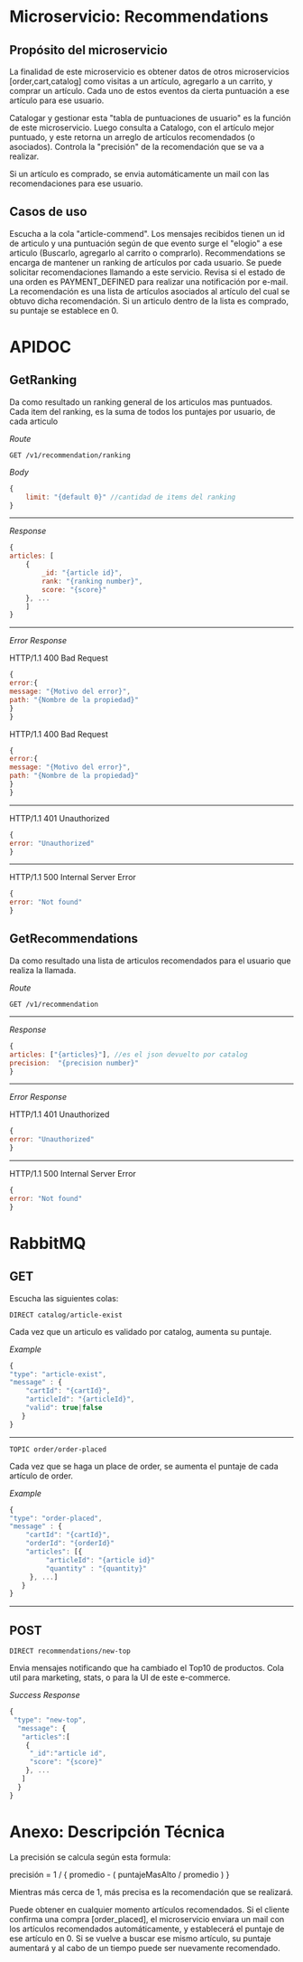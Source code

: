 # Microservicio: Recommendations

## Propósito del microservicio

La finalidad de este microservicio es obtener datos de otros microservicios [order,cart,catalog] como visitas a un artículo, agregarlo a un carrito, y comprar un artículo. Cada uno de estos eventos da cierta puntuación a ese artículo para ese usuario.

Catalogar y gestionar esta "tabla de puntuaciones de usuario" es la función de este microservicio.
Luego consulta a Catalogo, con el artículo mejor puntuado, y este retorna un arreglo de artículos recomendados (o asociados).
Controla la "precisión" de la recomendación que se va a realizar.

Si un artículo es comprado, se envia automáticamente un mail con las recomendaciones para ese usuario.

## Casos de uso
 
Escucha a la cola "article-commend". Los mensajes recibidos tienen un id de articulo y una puntuación según de que evento surge el "elogio" a ese articulo (Buscarlo, agregarlo al carrito o comprarlo).
Recommendations se encarga de mantener un ranking de artículos por cada usuario.
Se puede solicitar recomendaciones llamando a este servicio.
Revisa si el estado de una orden es PAYMENT_DEFINED para realizar una notificación por e-mail.
La recomendación es una lista de artículos asociados al artículo del cual se obtuvo dicha recomendación.
Si un articulo dentro de la lista es comprado, su puntaje se establece en 0.

# APIDOC

## GetRanking

Da como resultado un ranking general de los articulos mas puntuados.
Cada item del ranking, es la suma de todos los puntajes por usuario, de cada articulo

*Route*

	GET /v1/recommendation/ranking

*Body*
```js
{
	limit: "{default 0}" //cantidad de items del ranking
}
```

---
*Response*
```js
{
articles: [
	{
		_id: "{article id}",
		rank: "{ranking number}",
		score: "{score}"
	}, ...
	]
}
```
---

*Error Response*

HTTP/1.1 400 Bad Request
```js
{
error:{
message: "{Motivo del error}",
path: "{Nombre de la propiedad}"
}
}
```


HTTP/1.1 400 Bad Request

```js
{
error:{
message: "{Motivo del error}",
path: "{Nombre de la propiedad}"
}
}
```
---
HTTP/1.1 401 Unauthorized
```js
{
error: "Unauthorized"
}
```
---
HTTP/1.1 500 Internal Server Error
```js
{
error: "Not found"
}
```

## GetRecommendations
Da como resultado una lista de articulos recomendados para el usuario que realiza la llamada.

*Route*

	GET /v1/recommendation
---
*Response*
```js
{
articles: ["{articles}"], //es el json devuelto por catalog
precision:  "{precision number}"
}
```
---
*Error Response*

HTTP/1.1 401 Unauthorized
```js
{
error: "Unauthorized"
}
```
---
HTTP/1.1 500 Internal Server Error
```js
{
error: "Not found"
}
```

# RabbitMQ

## GET

Escucha las siguientes colas:

	DIRECT catalog/article-exist

Cada vez que un articulo es validado por catalog, aumenta su puntaje.

*Example*
```js
{
"type": "article-exist",
"message" : {
    "cartId": "{cartId}",
    "articleId": "{articleId}",
    "valid": true|false
   }
}
```

---
	TOPIC order/order-placed

Cada vez que se haga un place de order, se aumenta el puntaje de cada artículo de order.

*Example*

```js
{
"type": "order-placed",
"message" : {
    "cartId": "{cartId}",
    "orderId": "{orderId}"
    "articles": [{
         "articleId": "{article id}"
         "quantity" : "{quantity}"
     }, ...]
   }
}
```
---
## POST

	DIRECT recommendations/new-top

Envia mensajes notificando que ha cambiado el Top10 de productos.
Cola util para marketing, stats, o para la UI de este e-commerce.

*Success Response*

```js
{
 "type": "new-top",
  "message": {
   "articles":[
    {
	 "_id":"article id",
	 "score": "{score}"
	}, ...
   ]
  }
}
```


# Anexo: Descripción Técnica
La precisión se calcula según esta formula:

precisión = 1 / { promedio - ( puntajeMasAlto / promedio ) }

Mientras más cerca de 1, más precisa es la recomendación que se realizará.

Puede obtener en cualquier momento artículos recomendados. Si el cliente confirma una compra [order_placed], el microservicio enviara un mail con los artículos recomendados automáticamente, y establecerá el puntaje de ese artículo en 0. Si se vuelve a buscar ese mismo artículo, su puntaje aumentará y al cabo de un tiempo puede ser nuevamente recomendado.